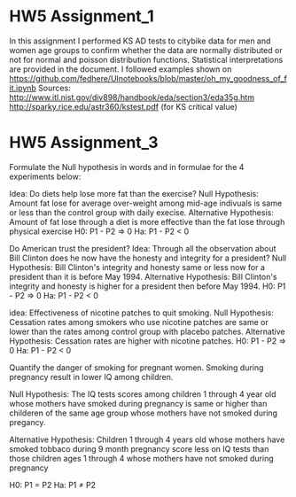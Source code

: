 


# HW5 Assignment_1
In this assignment I performed KS AD tests to citybike data for men and women age groups to confirm whether the data are normally distributed or not for normal and poisson distribution functions. Statistical interpretations are provided in the document.
I followed examples shown on https://github.com/fedhere/UInotebooks/blob/master/oh_my_goodness_of_fit.ipynb
Sources: http://www.itl.nist.gov/div898/handbook/eda/section3/eda35g.htm
         http://sparky.rice.edu/astr360/kstest.pdf (for KS critical value)

# HW5 Assignment_3

Formulate the Null hypothesis in words and in formulae for the 4 experiments below:

Idea: Do diets help lose more fat than the exercise?
Null Hypothesis: Amount fat lose for average over-weight among mid-age indivuals is same or less than the control group with daily execise.
Alternative Hypothesis: Amount of fat lose through a diet is more effective than the fat lose through physical exercise
H0: P1 - P2 => 0
Ha: P1 - P2 < 0

Do American trust the president?
Idea: Through all the observation about Bill Clinton does he now have the honesty and integrity for a president?
Null Hypothesis: Bill Clinton's integrity and honesty same or less now for a president than it is before May 1994.
Alternative Hypothesis: Bill Clinton's integrity and honesty is higher for a president then before May 1994.
H0: P1 - P2 => 0
Ha: P1 - P2 < 0


idea: Effectiveness of nicotine patches to quit smoking.
Null Hypothesis: Cessation rates among smokers who use nicotine patches are same or lower than the rates among control group with placebo patches.
Alternative Hypothesis: Cessation rates are higher with nicotine patches.
H0: P1 - P2 => 0
Ha: P1 - P2 < 0

Quantify the danger of smoking for pregnant women.
Smoking during pregnancy result in lower IQ among children.

Null Hypothesis: The IQ tests scores among children 1 through 4 year old whose mothers have smoked during pregnancy is same or higher than childeren of the same age group whose mothers have not smoked during pregancy.

Alternative Hypothesis: Children 1 through 4 years old whose mothers have smoked tobbaco during 9 month pregnancy score less on IQ tests than those children ages 1 through 4 whose mothers have not smoked during pregnancy

H0: P1 = P2 
Ha: P1 ≠ P2
